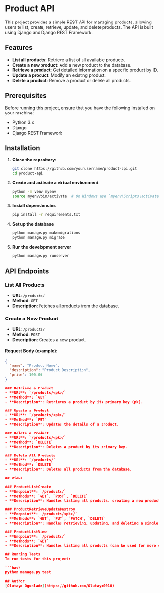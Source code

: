 # Product API

This project provides a simple REST API for managing products, allowing users to list, create, retrieve, update, and delete products. The API is built using Django and Django REST Framework.

## Features

- **List all products**: Retrieve a list of all available products.
- **Create a new product**: Add a new product to the database.
- **Retrieve a product**: Get detailed information on a specific product by ID.
- **Update a product**: Modify an existing product.
- **Delete a product**: Remove a product or delete all products.

## Prerequisites

Before running this project, ensure that you have the following installed on your machine:

- Python 3.x
- Django
- Django REST Framework

## Installation

1. **Clone the repository**:

   ```bash
   git clone https://github.com/yourusername/product-api.git
   cd product-api

2. **Create and activate a virtual environment**
    ```bash
    python -m venv myenv
    source myenv/bin/activate  # On Windows use `myenv\Scripts\activate`

3. **Install dependencies**
    ```bash
    pip install -r requirements.txt

4. **Set up the database**
    ```bash
    python manage.py makemigrations
    python manage.py migrate

5. **Run the development server**
    ```bash
    python manage.py runserver

## API Endpoints

### List All Products
- **URL**: `/products/`
- **Method**: `GET`
- **Description**: Fetches all products from the database.

### Create a New Product
- **URL**: `/products/`
- **Method**: `POST`
- **Description**: Creates a new product.

#### Request Body (example):
```json
{
  "name": "Product Name",
  "description": "Product Description",
  "price": 100.00
}

### Retrieve a Product
- **URL**: `/products/<pk>/`
- **Method**: `GET`
- **Description**: Retrieves a product by its primary key (pk).

### Update a Product
- **URL**: `/products/<pk>/`
- **Method**: `PUT`
- **Description**: Updates the details of a product.

### Delete a Product
- **URL**: `/products/<pk>/`
- **Method**: `DELETE`
- **Description**: Deletes a product by its primary key.

### Delete All Products
- **URL**: `/products/`
- **Method**: `DELETE`
- **Description**: Deletes all products from the database.

## Views

### ProductListCreate
- **Endpoint**: `/products/`
- **Methods**: `GET`, `POST`, `DELETE`
- **Description**: Handles listing all products, creating a new product, and deleting all products.

### ProductRetrieveUpdateDestroy
- **Endpoint**: `/products/<pk>/`
- **Methods**: `GET`, `PUT`, `PATCH`, `DELETE`
- **Description**: Handles retrieving, updating, and deleting a single product by its pk.

### ProductListView
- **Endpoint**: `/products/`
- **Methods**: `GET`
- **Description**: Handles listing all products (can be used for more customized list views).

## Running Tests
To run tests for this project:

```bash
python manage.py test

## Author
[Olutayo Ogunlade](https://github.com/Olutayo0910)
